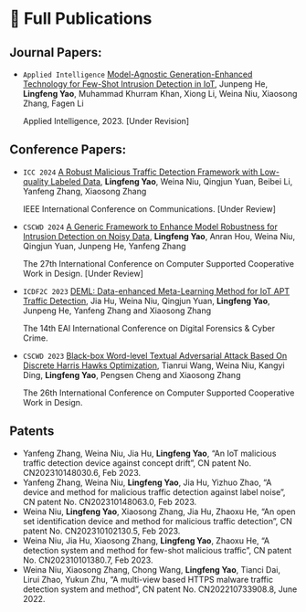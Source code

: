 # 📝 Full Publications 

## Journal Papers:

* ``Applied Intelligence`` [Model-Agnostic Generation-Enhanced Technology for Few-Shot Intrusion Detection in IoT](), Junpeng He, **Lingfeng Yao**, Muhammad Khurram Khan, Xiong Li, Weina Niu, Xiaosong Zhang, Fagen Li

  Applied Intelligence, 2023. [Under Revision]

## Conference Papers:

- ``ICC 2024`` [A Robust Malicious Traffic Detection Framework with Low-quality Labeled Data](), **Lingfeng Yao**, Weina Niu, Qingjun Yuan, Beibei Li, Yanfeng Zhang, Xiaosong Zhang

  IEEE International Conference on Communications. [Under Review]
  
* ``CSCWD 2024`` [A Generic Framework to Enhance Model Robustness for Intrusion Detection on Noisy Data](), **Lingfeng Yao**, Anran Hou, Weina Niu, Qingjun Yuan, Junpeng He, Yanfeng Zhang

  The 27th International Conference on Computer Supported Cooperative Work in Design. [Under Review]

* ``ICDF2C 2023`` [DEML: Data-enhanced Meta-Learning Method for IoT APT Traffic Detection](), Jia Hu, Weina Niu, Qingjun Yuan, **Lingfeng Yao**, Junpeng He, Yanfeng Zhang and Xiaosong Zhang

  The 14th EAI International Conference on Digital Forensics & Cyber Crime.

* ``CSCWD 2023`` [Black-box Word-level Textual Adversarial Attack Based On Discrete Harris Hawks 
  Optimization](), Tianrui Wang, Weina Niu, Kangyi Ding, **Lingfeng Yao**, Pengsen Cheng and Xiaosong Zhang

  The 26th International Conference on Computer Supported Cooperative Work in Design.

## Patents

* Yanfeng Zhang, Weina Niu, Jia Hu, **Lingfeng Yao**, “An IoT malicious traffic detection device against 
  concept drift”, CN patent No. CN202310148030.6, Feb 2023.
* Yanfeng Zhang, Weina Niu, **Lingfeng Yao**, Jia Hu, Yizhuo Zhao, “A device and method for malicious 
  traffic detection against label noise”, CN patent No. CN202310148063.0, Feb 2023.
* Weina Niu, **Lingfeng Yao**, Xiaosong Zhang, Jia Hu, Zhaoxu He, “An open set identification device 
  and method for malicious traffic detection”, CN patent No. CN202310102130.5, Feb 2023.
* Weina Niu, Jia Hu, Xiaosong Zhang, **Lingfeng Yao**, Zhaoxu He, “A detection system and method for 
  few-shot malicious traffic”, CN patent No. CN202310101380.7, Feb 2023.
* Weina Niu, Xiaosong Zhang, Chong Wang, **Lingfeng Yao**, Tianci Dai, Lirui Zhao, Yukun Zhu, “A 
  multi-view based HTTPS malware traffic detection system and method”, CN patent No.
  CN202210733908.8, June 2022.


